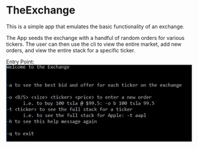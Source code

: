 # TheExchange

This is a simple app that emulates the basic functionality of an exchange. 

The App seeds the exchange with a handful of random orders for various tickers. 
The user can then use the cli to view the entire market, add new orders,
and view the entire stack for a specific ticker. 



Entry Point:
![Entry](https://github.com/dandsomehan/theexchange/blob/master/img/entry%20point.JPG?raw=true)

